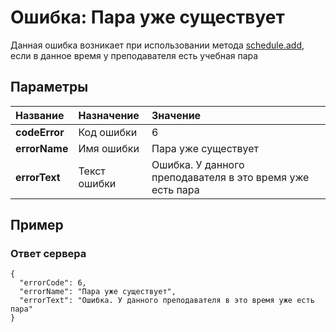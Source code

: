 # Ошибка: Пара уже существует <a name="PairAlreadyExists"></a>
Данная ошибка возникает при использовании метода [schedule.add](#schedule.add), если в данное время у преподавателя есть учебная пара

## Параметры
| Название     | Назначение     | Значение
| :------------- | :------------- | :------------- |
| **codeError**      | Код ошибки |  6
| **errorName** | Имя ошибки | Пара уже существует
| **errorText** | Текст ошибки | Ошибка. У данного преподавателя в это время уже есть пара

## Пример

### Ответ сервера

```
{
  "errorCode": 6,
  "errorName": "Пара уже существует",
  "errorText": "Ошибка. У данного преподавателя в это время уже есть пара"
}
```
